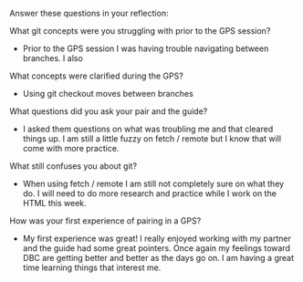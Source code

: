 Answer these questions in your reflection:

What git concepts were you struggling with prior to the GPS session?
 - Prior to the GPS session I was having trouble navigating between branches. I also

What concepts were clarified during the GPS?
 - Using git checkout moves between branches

What questions did you ask your pair and the guide?
 - I asked them questions on what was troubling me and that cleared things up. I am still a little fuzzy on fetch / remote but I know that will come with more practice.

What still confuses you about git?
 -  When using fetch / remote I am still not completely sure on what they do. I will need to do more research and practice while I work on the HTML this week.

How was your first experience of pairing in a GPS?
 -  My first experience was great! I really enjoyed working with my partner and the guide had some great pointers. Once again my feelings toward DBC are getting better and better as the days go on. I am having a great time learning things that interest me.